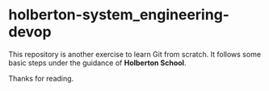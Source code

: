 # holberton-system_engineering-devop

This repository is another exercise to learn Git from scratch. It follows some basic steps under the guidance of **Holberton School**.

Thanks for reading. 
